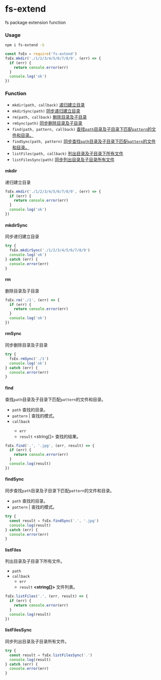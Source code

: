 # fs-extend

fs package extension function

### Usage

```bash
npm i fs-extend -S
```

```javascript
const fsEx = require('fs-extend')
fsEx.mkdir('./1/2/3/4/5/6/7/8/9', (err) => {
  if (err) {
    return console.error(err)
  }
  console.log('ok')
})
```

### Function

- `mkdir(path, callback)` [递归建立目录](#mkdir)
- `mkdirSync(path)` [同步递归建立目录](#mkdirsync)
- `rm(path, callback)`  [删除目录及子目录](#rm)
- `rmSync(path)` [同步删除目录及子目录](#rmsync)
- `find(path, pattern, callback)` [查找`path`目录及子目录下匹配`pattern`的文件和目录。](#find)
- `findSync(path, pattern)` [同步查找`path`目录及子目录下匹配`pattern`的文件和目录。](#findsync)
- `listFiles(path, callback)` [列出目录及子目录下所有文件](#listfiles)
- `listFilesSync(path)` [同步列出目录及子目录所有文件](#listfilessync)

#### mkdir

递归建立目录

```javascript
fsEx.mkdir('./1/2/3/4/5/6/7/8/9', (err) => {
  if (err) {
    return console.error(err)
  }
  console.log('ok')
})
```

#### mkdirSync

同步递归建立目录

```javascript
try {
  fsEx.mkdirSync('./1/2/3/4/5/6/7/8/9')
  console.log('ok')
} catch (err) {
  console.error(err)
}
```

#### rm

删除目录及子目录

```javascript
fsEx.rm('./1', (err) => {
  if (err) {
    return console.error(err)
  }
  console.log('ok')
})
```

#### rmSync

同步删除目录及子目录

```javascript
try {
  fsEx.rmSync('./1')
  console.log('ok')
} catch (err) {
  console.error(err)
}
```

#### find

查找`path`目录及子目录下匹配`pattern`的文件和目录。

- `path` <string> 查找的目录。
- `pattern` <string>|<RegExp> 查找的模式。
- `callback` <Function> 
  - `err` <Error> 
  - `result` <string[]> 查找的结果。

```javascript
fsEx.find('.', '.jpg', (err, result) => {
  if (err) {
    return console.error(err)
  }
  console.log(result)
})
```

#### findSync

同步查找`path`目录及子目录下匹配`pattern`的文件和目录。

- `path` <string> 查找的目录。
- `pattern` <string>|<RegExp> 查找的模式。

```javascript
try {
  const result = fsEx.findSync('.', '.jpg')
  console.log(result)
} catch (err) {
  console.error(err)
}
```

#### listFiles

列出目录及子目录下所有文件。

- `path` **<string>** 
- `callback` **<Function>**
  - `err` **<Error>** 
  - `result` **<string[]>** 文件列表。

```javascript
fsEx.listFiles('.', (err, result) => {
  if (err) {
    return console.error(err)
  }
  console.log(result)
})
```

#### listFilesSync

同步列出目录及子目录所有文件。

```javascript
try {
  const result = fsEx.listFilesSync('.')
  console.log(result)
} catch (err) {
  console.error(err)
}

```

